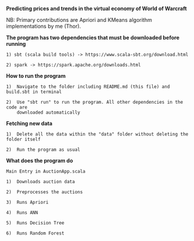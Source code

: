 **Predicting prices and trends in the virtual economy of World of Warcraft**

NB: Primary contributions are Apriori and KMeans algorithm implementations by me (Thor).

**The program has two dependencies that must be downloaded before running**

	1) sbt (scala build tools) -> https://www.scala-sbt.org/download.html
	
	2) spark -> https://spark.apache.org/downloads.html 

**How to run the program**

	1) 	Navigate to the folder including README.md (this file) and build.sbt in terminal
	
	2) 	Use "sbt run" to run the program. All other dependencies in the code are 
		downloaded automatically

	
**Fetching new data**

	1)	Delete all the data within the "data" folder without deleting the folder itself
	
	2)	Run the program as usual
	
**What does the program do**

	Main Entry in AuctionApp.scala
	
	1)	Downloads auction data
	
	2)	Preprocesses the auctions
	
	3)	Runs Apriori
	
	4)	Runs ANN
	
	5)	Runs Decision Tree
	
	6)	Runs Random Forest
	
